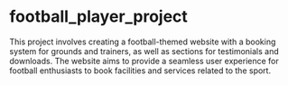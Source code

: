 # football_player_project

This project involves creating a football-themed website with a booking system for grounds and trainers, as well as sections for testimonials and downloads. The website aims to provide a seamless user experience for football enthusiasts to book facilities and services related to the sport.
